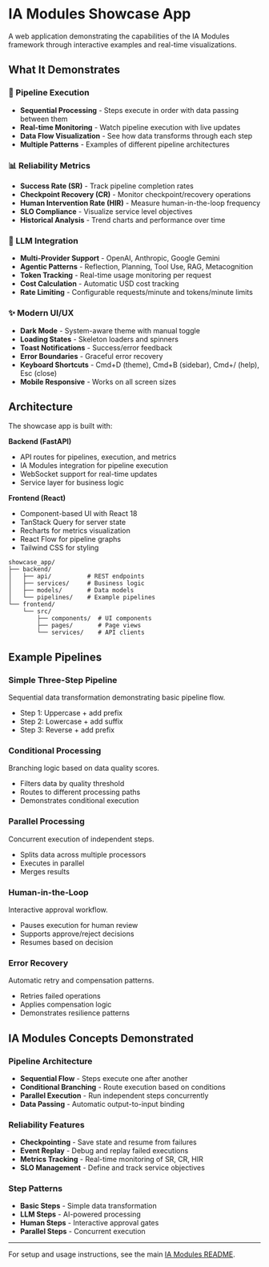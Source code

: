 # IA Modules Showcase App

A web application demonstrating the capabilities of the IA Modules framework through interactive examples and real-time visualizations.

## What It Demonstrates

### 🚀 Pipeline Execution
- **Sequential Processing** - Steps execute in order with data passing between them
- **Real-time Monitoring** - Watch pipeline execution with live updates
- **Data Flow Visualization** - See how data transforms through each step
- **Multiple Patterns** - Examples of different pipeline architectures

### 📊 Reliability Metrics
- **Success Rate (SR)** - Track pipeline completion rates
- **Checkpoint Recovery (CR)** - Monitor checkpoint/recovery operations
- **Human Intervention Rate (HIR)** - Measure human-in-the-loop frequency
- **SLO Compliance** - Visualize service level objectives
- **Historical Analysis** - Trend charts and performance over time

### 🤖 LLM Integration
- **Multi-Provider Support** - OpenAI, Anthropic, Google Gemini
- **Agentic Patterns** - Reflection, Planning, Tool Use, RAG, Metacognition
- **Token Tracking** - Real-time usage monitoring per request
- **Cost Calculation** - Automatic USD cost tracking
- **Rate Limiting** - Configurable requests/minute and tokens/minute limits

### ✨ Modern UI/UX
- **Dark Mode** - System-aware theme with manual toggle
- **Loading States** - Skeleton loaders and spinners
- **Toast Notifications** - Success/error feedback
- **Error Boundaries** - Graceful error recovery
- **Keyboard Shortcuts** - Cmd+D (theme), Cmd+B (sidebar), Cmd+/ (help), Esc (close)
- **Mobile Responsive** - Works on all screen sizes

## Architecture

The showcase app is built with:

**Backend (FastAPI)**
- API routes for pipelines, execution, and metrics
- IA Modules integration for pipeline execution
- WebSocket support for real-time updates
- Service layer for business logic

**Frontend (React)**
- Component-based UI with React 18
- TanStack Query for server state
- Recharts for metrics visualization
- React Flow for pipeline graphs
- Tailwind CSS for styling

```
showcase_app/
├── backend/
│   ├── api/          # REST endpoints
│   ├── services/     # Business logic
│   ├── models/       # Data models
│   └── pipelines/    # Example pipelines
└── frontend/
    └── src/
        ├── components/  # UI components
        ├── pages/       # Page views
        └── services/    # API clients
```

## Example Pipelines

### Simple Three-Step Pipeline
Sequential data transformation demonstrating basic pipeline flow.
- Step 1: Uppercase + add prefix
- Step 2: Lowercase + add suffix  
- Step 3: Reverse + add prefix

### Conditional Processing
Branching logic based on data quality scores.
- Filters data by quality threshold
- Routes to different processing paths
- Demonstrates conditional execution

### Parallel Processing
Concurrent execution of independent steps.
- Splits data across multiple processors
- Executes in parallel
- Merges results

### Human-in-the-Loop
Interactive approval workflow.
- Pauses execution for human review
- Supports approve/reject decisions
- Resumes based on decision

### Error Recovery
Automatic retry and compensation patterns.
- Retries failed operations
- Applies compensation logic
- Demonstrates resilience patterns

## IA Modules Concepts Demonstrated

### Pipeline Architecture
- **Sequential Flow** - Steps execute one after another
- **Conditional Branching** - Route execution based on conditions
- **Parallel Execution** - Run independent steps concurrently
- **Data Passing** - Automatic output-to-input binding

### Reliability Features
- **Checkpointing** - Save state and resume from failures
- **Event Replay** - Debug and replay failed executions
- **Metrics Tracking** - Real-time monitoring of SR, CR, HIR
- **SLO Management** - Define and track service objectives

### Step Patterns
- **Basic Steps** - Simple data transformation
- **LLM Steps** - AI-powered processing
- **Human Steps** - Interactive approval gates
- **Parallel Steps** - Concurrent execution

---

For setup and usage instructions, see the main [IA Modules README](../README.md).
